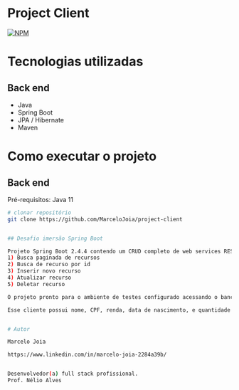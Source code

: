 # Project Client  
[![NPM](https://img.shields.io/npm/l/react)](https://github.com/MarceloJoia/project-client/blob/main/LICENSE) 



# Tecnologias utilizadas
## Back end
- Java
- Spring Boot
- JPA / Hibernate
- Maven

# Como executar o projeto

## Back end
Pré-requisitos: Java 11

```bash
# clonar repositório
git clone https://github.com/MarceloJoia/project-client


## Desafio imersão Spring Boot

Projeto Spring Boot 2.4.4 contendo um CRUD completo de web services REST para acessar um recurso de clientes, contendo as cinco operações básicas.
1) Busca paginada de recursos
2) Busca de recurso por id
3) Inserir novo recurso
4) Atualizar recurso
5) Deletar recurso

O projeto pronto para o ambiente de testes configurado acessando o banco de dados H2, usar Maven como gerenciador de dependência, e Java 11 como linguagem.

Esse cliente possui nome, CPF, renda, data de nascimento, e quantidade de filhos.


# Autor

Marcelo Joia

https://www.linkedin.com/in/marcelo-joia-2284a39b/


Desenvolvedor(a) full stack profissional.
Prof. Nélio Alves
